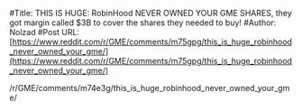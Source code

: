 #Title: THIS IS HUGE: RobinHood NEVER OWNED YOUR GME SHARES, they got margin called $3B to cover the shares they needed to buy!
#Author: Nolzad
#Post URL: [https://www.reddit.com/r/GME/comments/m75gpg/this_is_huge_robinhood_never_owned_your_gme/](https://www.reddit.com/r/GME/comments/m75gpg/this_is_huge_robinhood_never_owned_your_gme/)


/r/GME/comments/m74e3g/this_is_huge_robinhood_never_owned_your_gme/
